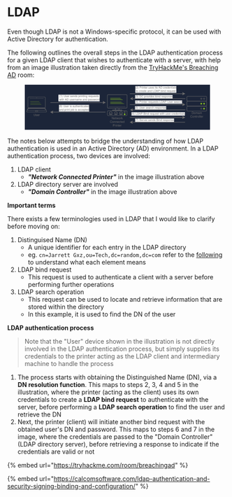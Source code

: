 # LDAP

Even though LDAP is not a Windows-specific protocol, it can be used with Active Directory for authentication.&#x20;

The following outlines the overall steps in the LDAP authentication process for a given LDAP client that wishes to authenticate with a server, with help from an image illustration taken directly from the [TryHackMe's Breaching AD](https://tryhackme.com/room/breachingad) room:

<figure><img src="../../.gitbook/assets/image (1).png" alt=""><figcaption></figcaption></figure>

The notes below attempts to bridge the understanding of how LDAP authentication is used in an Active Directory (AD) environment. In a LDAP authentication process, two devices are involved:

1. LDAP client
   * _**"Network Connected Printer"**_ in the image illustration above
2. LDAP directory server are involved
   * _**"Domain Controller"**_ in the image illustration above

**Important terms**

There exists a few terminologies used in LDAP that I would like to clarify before moving on:

1. Distinguised Name (DN)
   * A unique identifier for each entry in the LDAP directory
   * eg. `cn=Jarrett Gxz,ou=Tech,dc=random,dc=com` refer to the [following](https://learn.microsoft.com/en-us/previous-versions/windows/desktop/ldap/distinguished-names) to understand what each element means
2. LDAP bind request
   * This request is used to authenticate a client with a server before performing further operations
3. LDAP search operation
   * This request can be used to locate and retrieve information that are stored within the directory
   * In this example, it is used to find the DN of the user

**LDAP authentication process**

> Note that the "User" device shown in the illustration is not directly involved in the LDAP authentication process, but simply supplies its credentials to the printer acting as the LDAP client and intermediary machine to handle the process

1. The process starts with obtaining the Distinguished Name (DN), via a **DN resolution function**. This maps to steps 2, 3, 4 and 5 in the illustration, where the printer (acting as the client) uses its own credentials to create a **LDAP bind request** to authenticate with the server, before performing a **LDAP search operation** to find the user and retrieve the DN
2. Next, the printer (client) will initiate another bind request with the obtained user's DN and password. This maps to steps 6 and 7 in the image, where the credentials are passed to the "Domain Controller" (LDAP directory server), before retrieving a response to indicate if the credentials are valid or not



{% embed url="https://tryhackme.com/room/breachingad" %}

{% embed url="https://calcomsoftware.com/ldap-authentication-and-security-signing-binding-and-configuration/" %}
